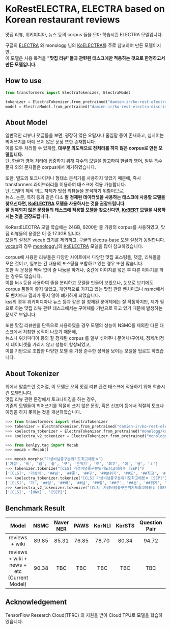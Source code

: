 # KoRestELECTRA, ELECTRA based on Korean restaurant reviews
맛집 리뷰, 위키피디아, 뉴스 등의 corpus 들을 모아 학습시킨 ELECTRA 모델입니다.

구글의 [ELECTRA](https://github.com/google-research/electra) 와 monologg 님의 [KoELECTRA](https://github.com/monologg/KoELECTRA)를 주로 참고하여 만든 모델이지만,<br>
이 모델은 사용 목적을 **"맛집 리뷰"들과 관련된 태스크에만 적용하는 것으로 한정하고서 만든 모델입니다.**<br>

## How to use
```python
from transformers import ElectraTokenizer, ElectraModel

tokenizer = ElectraTokenizer.from_pretrained("damien-ir/ko-rest-electra-discriminator")
model = ElectraModel.from_pretrained("damien-ir/ko-rest-electra-discriminator")
```

## About Model
일반적인 리뷰나 댓글들을 보면, 굉장히 많은 오탈자나 줄임말 등이 존재하고, 심지어는 띄어쓰기를 아예 쓰지 않은 문장 또한 존재합니다.<br>
이를 모두 처리할 수 있게끔, **대부분 의도적으로 전처리를 하지 않은 corpus로 만든 모델입니다.**<br>
단, 한글과 영어 처리에 집중하기 위해 다수의 모델을 참고하여 한글과 영어, 일부 특수문자 외의 문자들은 corpus에서 제거하였습니다.

또한, 별도의 토크나이저나 형태소 분석기를 사용하지 않았기 때문에, 즉시 transformers 라이브러리를 이용하여 태스크에 적용 가능합니다.<br>
단, 모델의 제작 의도 자체가 맛집 리뷰들을 분석하기 위함이므로,<br>
뉴스, 논문, 특허 등과 같은 다소 **잘 정제된 데이터셋을 사용하는 태스크에 사용할 모델을 찾으신다면, [KoELECTRA](https://github.com/monologg/KoELECTRA) 모델을 사용하시는 것을 권장드립니다.**<br>
**잘 정제되지 않은 문장들의 태스크에 적용할 모델을 찾으신다면, [KcBERT](https://github.com/Beomi/KcBERT) 모델을 사용하시는 것을 권장드립니다.**

KoRestELECTRA 모델 학습에는 24GB, 6200만 줄 가량의 corpus를 사용하였고, 맛집 리뷰들의 용량은 이 중 17.3GB 입니다.<br>
모델의 설정은 vocab 크기를 제외하고, 구글의 [electra-base 모델 설정](https://s3.amazonaws.com/models.huggingface.co/bert/google/electra-base-discriminator/config.json)과 동일합니다.<br>
[vocab](https://cdn.huggingface.co/damien-ir/ko-rest-electra-discriminator/vocab.txt)의 경우 [monologg](https://github.com/monologg)님의 [KoELECTRA](https://github.com/monologg/KoELECTRA) 모델을 많이 참고하였습니다.

corpus에 사용한 리뷰들은 다양한 사이트에서 다양한 맛집 포스팅들, 댓글, 리뷰들을 모은 것이고, 일부는 긴 내용의 포스팅을 포함하고 있는 경우 또한 많습니다.<br>
또한 각 문장을 맥락 없이 줄 나눔을 하거나, 중간에 이미지를 넣은 후 다른 이야기를 하는 경우도 많습니다.<br>
이를 kss 등을 사용하여 줄을 분리하고 모델을 만들어 보았으나, 눈으로 보기에도 corpus 품질이 좋지 않았고, 개인적으로 가지고 있는 맛집 관련 벤치마크나 nsmc에서도 벤치마크 결과가 좋지 않아 폐기하게 되었습니다.<br>
kss의 경우 위키피디아나 뉴스 등과 같은 잘 정제된 문어체에는 잘 작동하지만, 제가 필요로 하는 맛집 리뷰 관련 태스크에서는 구어체를 기반으로 하고 있기 때문에 발생하는 문제로 보입니다.

또한 맛집 리뷰만을 단독으로 사용하였을 경우 모델의 성능이 NSMC를 제외한 다른 태스크에서 처참한 성적이 나오기 때문에,<br>
뉴스나 위키피디아 등의 잘 정제된 corpus 를 일부 섞어주니 문어체/구어체, 정제/비정제 데이터셋을 가리지 않고 성능이 향상되었고,<br>
이를 기반으로 조합한 다양한 모델 중 가장 준수한 성적을 보이는 모델을 업로드 하였습니다.

## About Tokenizer
위에서 말씀드린 것처럼, 이 모델은 오직 맛집 리뷰 관련 태스크에 적용하기 위해 학습시킨 모델입니다.<br>
맛집 리뷰 관련 문장에서 토크나이징을 하는 경우,<br>
기존의 모델들이 띄어쓰기를 적절히 쓰지 않은 문장, 혹은 신조어 등에서 적절히 토크나이징을 하지 못하는 것을 개선하였습니다.

```python
>>> from transformers import ElectraTokenizer
>>> tokenizer = ElectraTokenizer.from_pretrained("damien-ir/ko-rest-electra-discriminator")
>>> koelectra_tokenizer = ElectraTokenizer.from_pretrained("monologg/koelectra-base-discriminator")
>>> koelectra_v2_tokenizer = ElectraTokenizer.from_pretrained("monologg/koelectra-base-v2-discriminator")

>>> from konlpy.tag import Mecab
>>> mecab = Mecab()

>>> mecab.morphs("가성비넘좋구분위기도최고에용ㅎ")
['가성', '비', '넘', '좋', '구', '분위기', '도', '최고', '에', '용', 'ㅎ']
>>> tokenizer.tokenize("[CLS] 가성비넘좋구분위기도최고에용ㅎ [SEP]")
['[CLS]', '가성비', '##넘', '##좋', '##구', '##분위기', '##도', '##최고', '##에용', '##ㅎ', '[SEP]']
>>> koelectra_tokenizer.tokenize("[CLS] 가성비넘좋구분위기도최고에용ㅎ [SEP]")
['[CLS]', '가', '##성', '##비', '##넘', '##좋', '##구', '##분', '##위기', '##도', '##최', '##고에', '##용', '##ㅎ', '[SEP]']
>>> koelectra_v2_tokenizer.tokenize("[CLS] 가성비넘좋구분위기도최고에용ㅎ [SEP]")
['[CLS]', '[UNK]', '[SEP]']
```

## Benchmark Result
| Model | NSMC | Naver NER | PAWS | KorNLI | KorSTS | Question Pair | KorQuad |
|:---:|:---:|:---:|:---:|:---:|:---:|:---:|:---:|
| reviews + wiki | 89.85 | 85.31 | 76.85 | 78.70 | 80.34 | 94.72  | 64.09 / 87.98 |
| reviews + wiki + news + etc<br>(Current Model) | 90.38 | TBC | TBC | TBC | TBC | TBC | TBC |

## Acknowledgement
TensorFlow Research Cloud(TFRC) 의 지원을 받아 Cloud TPU로 모델을 학습하였습니다.<br>
